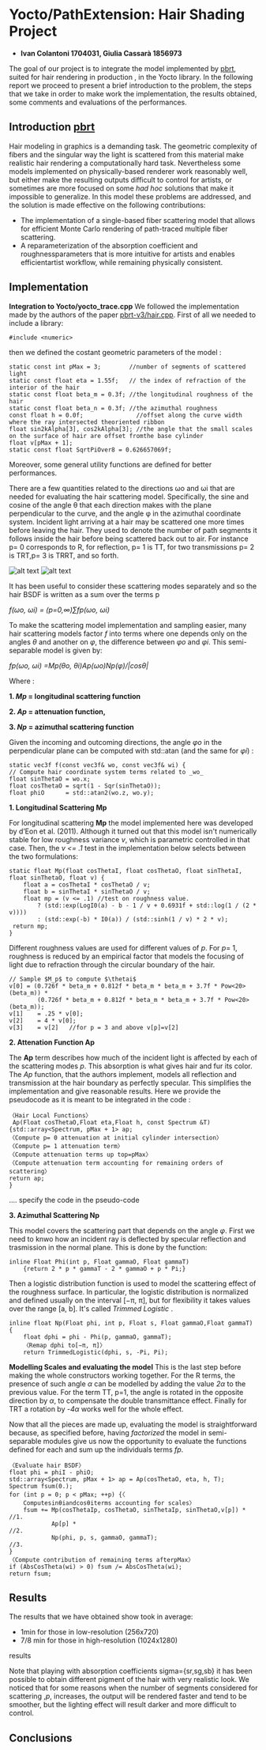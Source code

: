 # Yocto/PathExtension: Hair Shading Project
- **Ivan Colantoni 1704031, Giulia Cassarà 1856973**

The goal of our project is to integrate the model implemented by [pbrt](https://www.pbrt.org/hair.pdf), suited for hair rendering in production , in the Yocto library. In the following report we proceed to present a brief introduction to the problem, the steps that we take in order to make work the implementation, the results obtained, some comments and evaluations of the performances. 

## Introduction [pbrt](https://www.pbrt.org/hair.pdf)

Hair modeling in graphics is a demanding task. The geometric complexity of fibers and the singular way the light is scattered from this material make realistic hair rendering a computationally hard task. Nevertheless some models implemented on physically-based renderer work reasonably well, but either make the resulting outputs difficult to control for artists, or sometimes are more focused on some *had hoc* solutions that make it impossible to generalize. 
In this model these problems are addressed, and the solution is made effective on the following contributions:
* The implementation of a single-based fiber scattering model that allows for efficient Monte Carlo rendering of path-traced multiple fiber scattering.
* A reparameterization of the absorption coefficient and roughnessparameters that is more intuitive for artists and enables efficientartist workflow, while remaining physically consistent.


## Implementation 
**Integration to Yocto/yocto_trace.cpp** 
We followed the implementation made by the authors of the paper [pbrt-v3/hair.cpp](https://github.com/mmp/pbrt-v3/blob/master/src/materials/hair.cpp). First of all we needed to include a library: 

    #include <numeric>

then we defined the costant geometric parameters of the model :

    static const int pMax = 3;        //number of segments of scattered light
    static const float eta = 1.55f;   // the index of refraction of the interior of the hair
    static const float beta_m = 0.3f; //the longitudinal roughness of the hair
    static const float beta_n = 0.3f; //the azimuthal roughness
    const float h = 0.0f;               //offset along the curve width where the ray intersected theoriented ribbon  
    float sin2kAlpha[3], cos2kAlpha[3]; //the angle that the small scales on the surface of hair are offset fromthe base cylinder
    float v[pMax + 1];
    static const float SqrtPiOver8 = 0.626657069f;

Moreover, some general utility functions are defined for better performances. 

There are a few quantities related to the directions ωo and ωi that are needed for evaluating the hair scattering model. Specifically, the sine and cosine of the angle θ that each direction makes with the plane perpendicular to the curve, and the angle φ in the azimuthal coordinate system.
Incident light arriving at a hair may be scattered one more times before leaving the hair. They used to denote the number of path segments it follows inside the hair before being scattered back out to air. For instance p= 0 corresponds to R, for reflection, p= 1 is TT, for two transmissions p= 2 is TRT,p= 3 is TRRT, and so forth.


![alt text](geometry.png "Geometry Configuration")
![alt text](geometry2.png "Geometry Configuration2")


It has been useful to consider these scattering modes separately and so the hair BSDF is written as a sum over the terms p


*f(ωo, ωi) = (p=0,∞)∑fp(ωo, ωi)*


To make the scattering model implementation and sampling easier, many hair scattering models factor *f* into terms where one depends only on the angles *θ* and another on *φ*, the difference between *φo* and *φi*. This semi-separable model is given by:


*fp(ωo, ωi) =Mp(θo, θi)Ap(ωo)Np(φ)/|cosθ|*


Where :


**1. *Mp* = longitudinal scattering function**


**2. *Ap* = attenuation function,**


**3. *Np* = azimuthal scattering function**


Given the incoming and outcoming directions, the angle *φo* in the perpendicular plane can be computed with std::atan (and the same for *φi*) : 

    static vec3f f(const vec3f& wo, const vec3f& wi) {
    // Compute hair coordinate system terms related to _wo_
    float sinThetaO = wo.x;
    float cosThetaO = sqrt(1 - Sqr(sinThetaO));
    float phiO      = std::atan2(wo.z, wo.y);

**1. Longitudinal Scattering Mp**


For longitudinal scattering **Mp** the model implemented here was developed by d’Eon et al. (2011). Although it turned out that this model isn't numerically stable for low roughness variance *v*, which is parametric controlled in that case. Then, the *v <= .1* test in the implementation below selects between the two formulations:

    static float Mp(float cosThetaI, float cosThetaO, float sinThetaI,
    float sinThetaO, float v) {
        float a = cosThetaI * cosThetaO / v;
        float b = sinThetaI * sinThetaO / v;
        float mp = (v <= .1) //test on roughness value.
            ? (std::exp(LogI0(a) - b - 1 / v + 0.6931f + std::log(1 / (2 * v))))
            : (std::exp(-b) * I0(a)) / (std::sinh(1 / v) * 2 * v);
     return mp;
    }


Different roughness values are used for different values of *p*. For *p*= 1, roughness is reduced by an empirical factor that models the focusing of light due to refraction through the circular boundary of the hair.

    // Sample $M_p$ to compute $\thetai$
    v[0] = (0.726f * beta_m + 0.812f * beta_m * beta_m + 3.7f * Pow<20>(beta_m)) *
            (0.726f * beta_m + 0.812f * beta_m * beta_m + 3.7f * Pow<20>(beta_m));
    v[1]    = .25 * v[0];
    v[2]    = 4 * v[0];
    v[3]    = v[2]   //for p = 3 and above v[p]=v[2]


**2. Attenation Function Ap**


The **Ap** term describes how much of the incident light is affected by each of the scattering modes *p*. This absorption is what gives hair and fur its color. The *Ap* function, that the authors implement, models all reflection and transmission at the hair boundary as perfectly specular. This simplifies the implementation and give reasonable results. Here we provide the pseudocode as it is meant to be integrated in the code : 
    
    
    〈Hair Local Functions〉 
     Ap(Float cosThetaO,Float eta,Float h, const Spectrum &T) {std::array<Spectrum, pMax + 1> ap;
    〈Compute p= 0 attenuation at initial cylinder intersection〉
    〈Compute p= 1 attenuation term〉
    〈Compute attenuation terms up top=pMax〉
    〈Compute attenuation term accounting for remaining orders of scattering〉
    return ap;
    }


.... specify the code in the pseudo-code


**3. Azimuthal Scattering Np**

This model covers the scattering part that depends on the angle *φ*. First we need to knwo how an incident ray is deflected by specular reflection and trasmission in the normal plane. This is done by the function: 


    inline Float Phi(int p, Float gammaO, Float gammaT) 
        {return 2 * p * gammaT - 2 * gammaO + p * Pi;}     


Then a logistic distribution function is used to model the scattering effect of the roughness surface. In particular, the logistic distribution is normalized and defined usually on the interval [−π, π], but for flexibility it takes values over the range [a, b]. It's called *Trimmed Logistic* .

    inline float Np(Float phi, int p, Float s, Float gammaO,Float gammaT) {
        float dphi = phi - Phi(p, gammaO, gammaT);
        〈Remap dphi to[−π, π]〉
        return TrimmedLogistic(dphi, s, -Pi, Pi);


**Modelling Scales and evaluating the model**
This is the last step before making the whole constructors working together. For the R terms, the presence of such angle *α* can be modelled by adding the value *2α*
to the previous value. For the term TT, p=1, the angle is rotated in the opposite direction by *α*, to compensate the double transmittance effect. Finally for TRT a rotation by -*4α* works well for the whole effect.


Now that all the pieces are made up, evaluating the model is straightforward because, as specified before, having *factorized* the model in semi-separable modules give us now the opportunity to evaluate the functions defined for each and sum up the individuals terms *fp*. 

    〈Evaluate hair BSDF〉 
    float phi = phiI - phiO;
    std::array<Spectrum, pMax + 1> ap = Ap(cosThetaO, eta, h, T);
    Spectrum fsum(0.);
    for (int p = 0; p < pMax; ++p) {〈
        Computesinθiandcosθiterms accounting for scales〉
        fsum += Mp(cosThetaIp, cosThetaO, sinThetaIp, sinThetaO,v[p]) *     //1.
                Ap[p] *                                                     //2.
                Np(phi, p, s, gammaO, gammaT);                              //3.
    }
    〈Compute contribution of remaining terms afterpMax〉
    if (AbsCosTheta(wi) > 0) fsum /= AbsCosTheta(wi);
    return fsum;


## Results


The results that we have obtained show took in average:
* 1min for those in low-resolution (256x720)
* 7/8 min for those in high-resolution (1024x1280)

results


Note that playing with absorption coefficients sigma={sr,sg,sb} it has been possible to obtain different pigment of the hair with very realistic look.
We noticed that for some reasons when the number of segments considered for scattering ,*p*, increases, the output will be rendered faster and tend to be smoother, but the lighting effect will result darker and more difficult to control. 

## Conclusions 